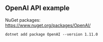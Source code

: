 ## OpenAI API example
  
NuGet packages:  
https://www.nuget.org/packages/OpenAI/
```
dotnet add package OpenAI --version 1.11.0
```